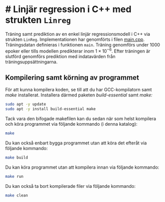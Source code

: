 # # Linjär regression i C++ med strukten `Linreg`

Träning samt prediktion av en enkel linjär regressionsmodell i C++ via strukten `LinReg`. Implementationen har genomförts
i filen [main.cpp](./main.cpp). Träningsdatan definieras i funktionen `main`. Träning genomförs under 1000 epoker eller
tills modellen predikterar inom $1 \times 10^{-6}$. Efter träningen är slutförd genomförs prediktion med indatavärden
från träningsuppsättningarna.

## Kompilering samt körning av programmet
För att kunna kompilera koden, se till att du har GCC-kompilatorn samt *make* installerat. Installera därmed paketen *build-essential* samt *make:*

```bash
sudo apt -y update
sudo apt -y install build-essential make
```

Tack vara den bifogade makefilen kan du sedan när som helst kompilera och köra programmet via följande kommando (i denna katalog):

```bash
make
```

Du kan också enbart bygga programmet utan att köra det efteråt via följande kommando:

```bash
make build
```

Du kan köra programmet utan att kompilera innan via följande kommando:

```bash
make run
```

Du kan också ta bort kompilerade filer via följande kommando:

```bash
make clean
```